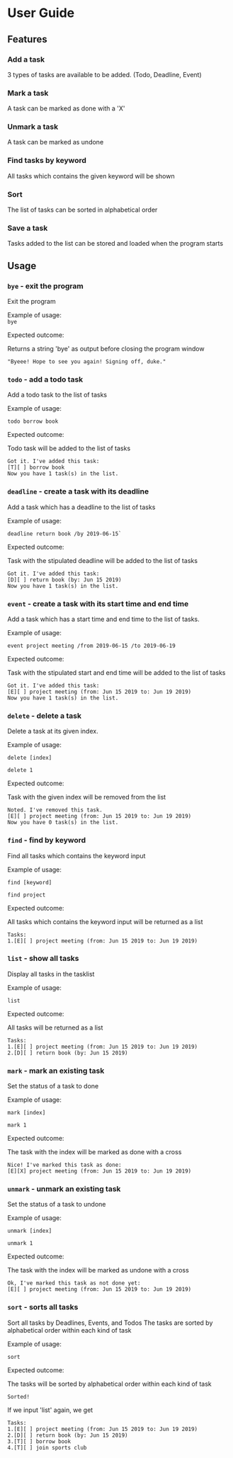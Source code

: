 # User Guide

## Features 

### Add a task

3 types of tasks are available to be added. (Todo, Deadline, Event)

### Mark a task

A task can be marked as done with a 'X'

### Unmark a task

A task can be marked as undone

### Find tasks by keyword
All tasks which contains the given keyword will be shown 

### Sort
The list of tasks can be sorted in alphabetical order

### Save a task
Tasks added to the list can be stored and loaded when the program starts

## Usage

### `bye` - exit the program

Exit the program 

Example of usage:  
`bye`

Expected outcome:

Returns a string 'bye' as output before closing the program window

```
"Byeee! Hope to see you again! Signing off, duke."
```

### `todo` - add a todo task

Add a todo task to the list of tasks

Example of usage: 
```
todo borrow book
```

Expected outcome:

Todo task will be added to the list of tasks

```
Got it. I've added this task: 
[T][ ] borrow book
Now you have 1 task(s) in the list.
```

### `deadline` - create a task with its deadline

Add a task which has a deadline to the list of tasks

Example of usage: 
```
deadline return book /by 2019-06-15`
```

Expected outcome:

Task with the stipulated deadline will be added to the list of tasks

```
Got it. I've added this task: 
[D][ ] return book (by: Jun 15 2019)
Now you have 1 task(s) in the list.
```

### `event` - create a task with its start time and end time 

Add a task which has a start time and end time to the list of tasks.

Example of usage: 
```
event project meeting /from 2019-06-15 /to 2019-06-19
```
Expected outcome:

Task with the stipulated start and end time will be added to the list of tasks

```
Got it. I've added this task: 
[E][ ] project meeting (from: Jun 15 2019 to: Jun 19 2019)
Now you have 1 task(s) in the list. 
```

### `delete` - delete a task 

Delete a task at its given index. 

Example of usage: 
```
delete [index]
```

```
delete 1
```

Expected outcome:

Task with the given index will be removed from the list

```
Noted. I've removed this task. 
[E][ ] project meeting (from: Jun 15 2019 to: Jun 19 2019)
Now you have 0 task(s) in the list.
```

### `find` - find by keyword 

Find all tasks which contains the keyword input 

Example of usage: 
```
find [keyword]
```

```
find project
```

Expected outcome:

All tasks which contains the keyword input will be returned as a list
```
Tasks:
1.[E][ ] project meeting (from: Jun 15 2019 to: Jun 19 2019)
```

### `list` - show all tasks 

Display all tasks in the tasklist 

Example of usage: 
```
list
```

Expected outcome:

All tasks will be returned as a list
```
Tasks:
1.[E][ ] project meeting (from: Jun 15 2019 to: Jun 19 2019)
2.[D][ ] return book (by: Jun 15 2019)
```

### `mark` - mark an existing task

Set the status of a task to done

Example of usage: 
```
mark [index]
```

```
mark 1
```

Expected outcome:

The task with the index will be marked as done with a cross
```
Nice! I've marked this task as done: 
[E][X] project meeting (from: Jun 15 2019 to: Jun 19 2019)
```

### `unmark` - unmark an existing task

Set the status of a task to undone

Example of usage: 
```
unmark [index]
```

```
unmark 1
```

Expected outcome:

The task with the index will be marked as undone with a cross
```
Ok, I've marked this task as not done yet:
[E][ ] project meeting (from: Jun 15 2019 to: Jun 19 2019)
```

### `sort` - sorts all tasks 

Sort all tasks by Deadlines, Events, and Todos
The tasks are sorted by alphabetical order within each kind of task

Example of usage: 
```
sort
```

Expected outcome:

The tasks will be sorted by alphabetical order within each kind of task
```
Sorted!
```
If we input 'list' again, we get 

```
Tasks: 
1.[E][ ] project meeting (from: Jun 15 2019 to: Jun 19 2019)
2.[D][ ] return book (by: Jun 15 2019)
3.[T][ ] borrow book
4.[T][ ] join sports club
```




